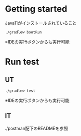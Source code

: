 # Getting started

Java11がインストールされていること

    ./gradlew bootRun
※IDEの実行ボタンからも実行可能

# Run test

## UT

    ./gradlew test
※IDEの実行ボタンからも実行可能

## IT

./postman配下のREADMEを参照
